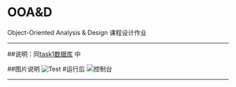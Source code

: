 # OOA&D
Object-Oriented Analysis &amp; Design 课程设计作业

-------------

##说明：同[task1数据库](https://github.com/muxiaobai/OOAD/tree/master/task1/database) 中

##图片说明
![Test](https://github.com/muxiaobai/OOAD/blob/master/task4/201605271701.png "title")
#运行后
![控制台](https://github.com/muxiaobai/OOAD/blob/master/task4/201605271707.png "title")


--------------
